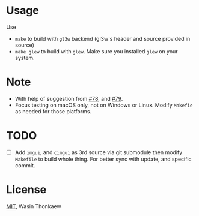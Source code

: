 # Usage

Use

* `make` to build with `gl3w` backend (gl3w's header and source provided in source)
* `make glew` to build with `glew`. Make sure you installed `glew` on your system.

# Note

- With help of suggestion from [#78](https://github.com/cimgui/cimgui/issues/78), and [#79](https://github.com/cimgui/cimgui/issues/79).
- Focus testing on macOS only, not on Windows or Linux. Modify `Makefie` as needed for those platforms.

# TODO

* [ ] Add `imgui`, and `cimgui` as 3rd source via git submodule then modify `Makefile` to build whole thing. For better sync with update, and specific commit.

# License
[MIT](https://github.com/haxpor/sdl2-cimgui-demo/blob/master/LICENSE.txt), Wasin Thonkaew
